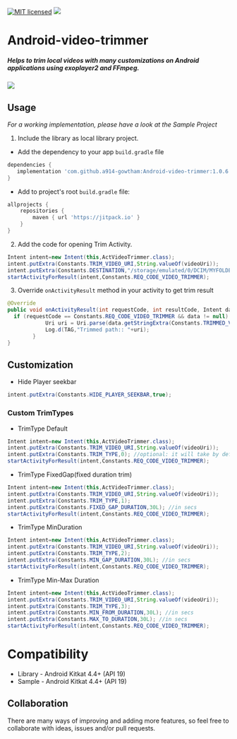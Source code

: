 [![MIT licensed](https://img.shields.io/badge/license-MIT-blue.svg)](https://raw.githubusercontent.com/hyperium/hyper/master/LICENSE)
[![](https://jitpack.io/v/a914-gowtham/Android-video-trimmer.svg)](https://jitpack.io/#a914-gowtham/Android-video-trimmer)

# Android-video-trimmer

##### Helps to trim local videos with many customizations on Android applications using exoplayer2 and FFmpeg.

![](https://github.com/a914-gowtham/Android-video-trimmer/blob/master/demo.gif)

## Usage
*For a working implementation, please have a look at the Sample Project*

1. Include the library as local library project.

+ Add the dependency to your app `build.gradle` file
 ```gradle
 dependencies {
    implementation 'com.github.a914-gowtham:Android-video-trimmer:1.0.6'
 }
 ```
 + Add to project's root `build.gradle` file:
```gradle
allprojects {
	repositories {
		maven { url 'https://jitpack.io' }
	}
}
```
2. Add the code for opening Trim Activity.
```java
Intent intent=new Intent(this,ActVideoTrimmer.class);
intent.putExtra(Constants.TRIM_VIDEO_URI,String.valueOf(videoUri));
intent.putExtra(Constants.DESTINATION,"/storage/emulated/0/DCIM/MYFOLDER"); //optional default output path /storage/emulated/0/DOWNLOADS
startActivityForResult(intent,Constants.REQ_CODE_VIDEO_TRIMMER);
```
3. Override `onActivityResult` method in your activity to get trim result
```java
@Override
public void onActivityResult(int requestCode, int resultCode, Intent data) {
  if (requestCode == Constants.REQ_CODE_VIDEO_TRIMMER && data != null) {
            Uri uri = Uri.parse(data.getStringExtra(Constants.TRIMMED_VIDEO_PATH));
            Log.d(TAG,"Trimmed path:: "+uri);
        }
}
```
## Customization

* Hide Player seekbar
```java
intent.putExtra(Constants.HIDE_PLAYER_SEEKBAR,true);
```

### Custom TrimTypes

* TrimType Default
```java
Intent intent=new Intent(this,ActVideoTrimmer.class);
intent.putExtra(Constants.TRIM_VIDEO_URI,String.valueOf(videoUri));
intent.putExtra(Constants.TRIM_TYPE,0); //optional: it will take by default
startActivityForResult(intent,Constants.REQ_CODE_VIDEO_TRIMMER);
```

* TrimType FixedGap(fixed duration trim)
```java
Intent intent=new Intent(this,ActVideoTrimmer.class);
intent.putExtra(Constants.TRIM_VIDEO_URI,String.valueOf(videoUri));
intent.putExtra(Constants.TRIM_TYPE,1);
intent.putExtra(Constants.FIXED_GAP_DURATION,30L); //in secs
startActivityForResult(intent,Constants.REQ_CODE_VIDEO_TRIMMER);
```

* TrimType MinDuration
```java
Intent intent=new Intent(this,ActVideoTrimmer.class);
intent.putExtra(Constants.TRIM_VIDEO_URI,String.valueOf(videoUri));
intent.putExtra(Constants.TRIM_TYPE,2);
intent.putExtra(Constants.MIN_GAP_DURATION,30L); //in secs
startActivityForResult(intent,Constants.REQ_CODE_VIDEO_TRIMMER);
```

* TrimType Min-Max Duration
```java
Intent intent=new Intent(this,ActVideoTrimmer.class);
intent.putExtra(Constants.TRIM_VIDEO_URI,String.valueOf(videoUri));
intent.putExtra(Constants.TRIM_TYPE,3);
intent.putExtra(Constants.MIN_FROM_DURATION,30L); //in secs
intent.putExtra(Constants.MAX_TO_DURATION,30L); //in secs
startActivityForResult(intent,Constants.REQ_CODE_VIDEO_TRIMMER);
```

# Compatibility
  
  * Library - Android Kitkat 4.4+ (API 19)
  * Sample - Android Kitkat 4.4+ (API 19)
  
## Collaboration
There are many ways of improving and adding more features, so feel free to collaborate with ideas, issues and/or pull requests. 
